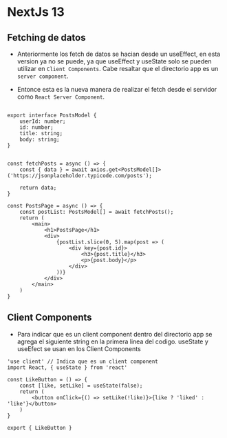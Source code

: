 # NextJs 13

## Fetching de datos

- Anteriormente los fetch de datos se hacian desde un useEffect, en esta version ya no se puede, ya que useEffect y useState solo se pueden utilizar en `Client Components`. Cabe resaltar que el directorio app es un `server component`.

- Entonce esta es la nueva manera de realizar el fetch desde el servidor como `React Server Component`.

```

export interface PostsModel {
    userId: number;
    id: number;
    title: string;
    body: string;
}


const fetchPosts = async () => {
    const { data } = await axios.get<PostsModel[]>('https://jsonplaceholder.typicode.com/posts');

    return data;
}

const PostsPage = async () => {
    const postList: PostsModel[] = await fetchPosts();
    return (
        <main>
            <h1>PostsPage</h1>
            <div>
                {postList.slice(0, 5).map(post => (
                    <div key={post.id}>
                        <h3>{post.title}</h3>
                        <p>{post.body}</p>
                    </div>
                ))}
            </div>
        </main>
    )
}
```

## Client Components

- Para indicar que es un client component dentro del directorio app se agrega el siguiente string en la primera linea del codigo. useState y useEfect se usan en los Client Components

```
'use client' // Indica que es un client component
import React, { useState } from 'react'

const LikeButton = () => {
    const [like, setLike] = useState(false);
    return (
        <button onClick={() => setLike(!like)}>{like ? 'liked' : 'like'}</button>
    )
}

export { LikeButton }
```
